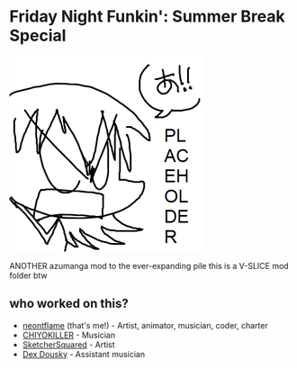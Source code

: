 # Friday Night Funkin': Summer Break Special
![](/_polymod_icon.png)

ANOTHER azumanga mod to the ever-expanding pile
this is a V-SLICE mod folder btw

## who worked on this?
- [neontflame](https://twitter.com/NeonThFl) (that's me!) - Artist, animator, musician, coder, charter
- [CHIYOKILLER](https://twitter.com/CHIYOKILLER) - Musician
- [SketcherSquared](https://twitter.com/SketcherSquared) - Artist
- [Dex Dousky](https://twitter.com/Dex_Dousky) - Assistant musician
